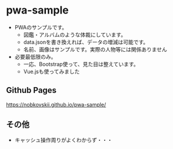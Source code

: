 # pwa-sample
* PWAのサンプルです。
  * 図鑑・アルバムのような体裁にしています。
  * data.jsonを書き換えれば、データの増減は可能です。
   * 名前、画像はサンプルです。実際の人物等には関係ありません
* 必要最低限のみ。
  * 一応、Bootstrap使って、見た目は整えています。
  * Vue.jsも使ってみました

## Github Pages
https://nobkovskii.github.io/pwa-sample/

## その他
* キャッシュ操作周りがよくわからず・・・
